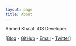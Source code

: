 ```yaml
---
layout: page
title: About
---
```


Ahmed Khalaf.
iOS Developer.

[[Blog](https://ahmedk92.github.io/Blog/) - [GitHub](https://github.com/ahmedk92) - [Email](mailto:ahmedkhalaf.92@gmail.com) - [Twitter](https://twitter.com/ahmedkhalaf_92)]